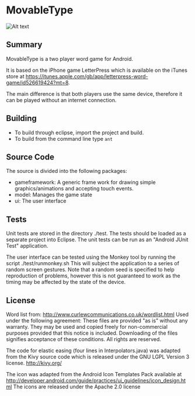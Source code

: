 MovableType
===========

![Alt text](https://raw.github.com/andrewpmsmith/movabletype/master/screenshot.png "Screenshot")

Summary
-------

MovableType is a two player word game for Android.

It is based on the iPhone game LetterPress which is available on the iTunes 
store at https://itunes.apple.com/gb/app/letterpress-word-game/id526619424?mt=8.

The main difference is that both players use the same device, therefore 
it can be played without an internet connection.

Building
--------
- To build through eclipse, import the project and build.
- To build from the command line type `ant`

Source Code
-----------

The source is divided into the following packages:

- gameframework: A generic frame work for drawing simple graphics/animations and accepting touch events.
- model: Manages the game state
- ui: The user interface

Tests
-----

Unit tests are stored in the directory ./test. The tests should be loaded as a separate
project into Eclipse. The unit tests can be run as an "Android JUnit Test" application.

The user interface can be tested using the Monkey tool by running the script ./test/runmonkey.sh
This will subject the application to a series of random screen gestures. Note that a
random seed is specified to help reproduction of problems, however this is not guaranteed
to work as the timing may be affected by the state of the device.

License
-------

Word list from: http://www.curlewcommunications.co.uk/wordlist.html Used under the
following agreement: These files are provided "as is" without any warranty. They may be
used and copied freely for non-commercial purposes provided that this notice is included.
Downloading of the files signifies acceptance of these conditions. All rights are
reserved.

The code for elastic easing (four lines in Interpolators.java) was adapted from the Kivy
source code which is released under the GNU LGPL Version 3 license. http://kivy.org/

The icon was adapted from the  Android Icon Templates Pack available at
http://developer.android.com/guide/practices/ui_guidelines/icon_design.html
The icons are released under the Apache 2.0 license
